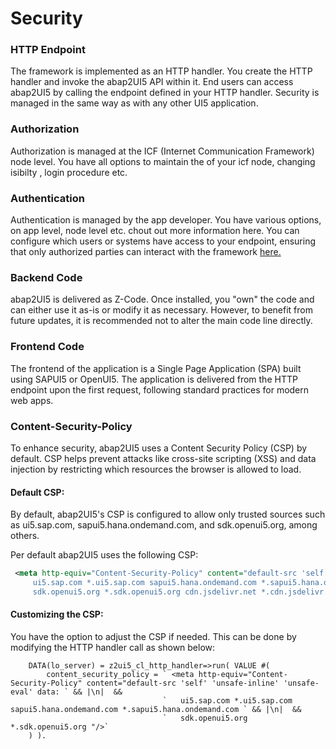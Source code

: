 # Security

### HTTP Endpoint
The framework is implemented as an HTTP handler. You create the HTTP handler and invoke the abap2UI5 API within it. End users can access abap2UI5 by calling the endpoint defined in your HTTP handler. Security is managed in the same way as with any other UI5 application.

### Authorization
Authorization is managed at the ICF (Internet Communication Framework) node level. You have all options to maintain the of your icf node, changing isibilty , login procedure etc.

### Authentication
Authentication is managed by the app developer. You have various options, on app level, node level etc. chout out more information here. You can configure which users or systems have access to your endpoint, ensuring that only authorized parties can interact with the framework [here.](/configuration/authorization)

### Backend Code
abap2UI5 is delivered as Z-Code. Once installed, you "own" the code and can either use it as-is or modify it as necessary. However, to benefit from future updates, it is recommended not to alter the main code line directly.

### Frontend Code
The frontend of the application is a Single Page Application (SPA) built using SAPUI5 or OpenUI5. The application is delivered from the HTTP endpoint upon the first request, following standard practices for modern web apps.

### Content-Security-Policy
To enhance security, abap2UI5 uses a Content Security Policy (CSP) by default. CSP helps prevent attacks like cross-site scripting (XSS) and data injection by restricting which resources the browser is allowed to load.

#### Default CSP:
By default, abap2UI5's CSP is configured to allow only trusted sources such as ui5.sap.com, sapui5.hana.ondemand.com, and sdk.openui5.org, among others.

Per default abap2UI5 uses the following CSP:
```xml
 <meta http-equiv="Content-Security-Policy" content="default-src 'self' 'unsafe-inline' 'unsafe-eval' data:
     ui5.sap.com *.ui5.sap.com sapui5.hana.ondemand.com *.sapui5.hana.ondemand.com openui5.hana.ondemand.com *.openui5.hana.ondemand.com
     sdk.openui5.org *.sdk.openui5.org cdn.jsdelivr.net *.cdn.jsdelivr.net cdnjs.cloudflare.com *.cdnjs.cloudflare.com schemas *.schemas"/>
```

#### Customizing the CSP:
You have the option to adjust the CSP if needed. This can be done by modifying the HTTP handler call as shown below:

```abap
    DATA(lo_server) = z2ui5_cl_http_handler=>run( VALUE #(
        content_security_policy = ` <meta http-equiv="Content-Security-Policy" content="default-src 'self' 'unsafe-inline' 'unsafe-eval' data: ` && |\n|  &&
                                  `   ui5.sap.com *.ui5.sap.com sapui5.hana.ondemand.com *.sapui5.hana.ondemand.com ` && |\n|  &&
                                  `   sdk.openui5.org *.sdk.openui5.org "/>`
    ) ).
```